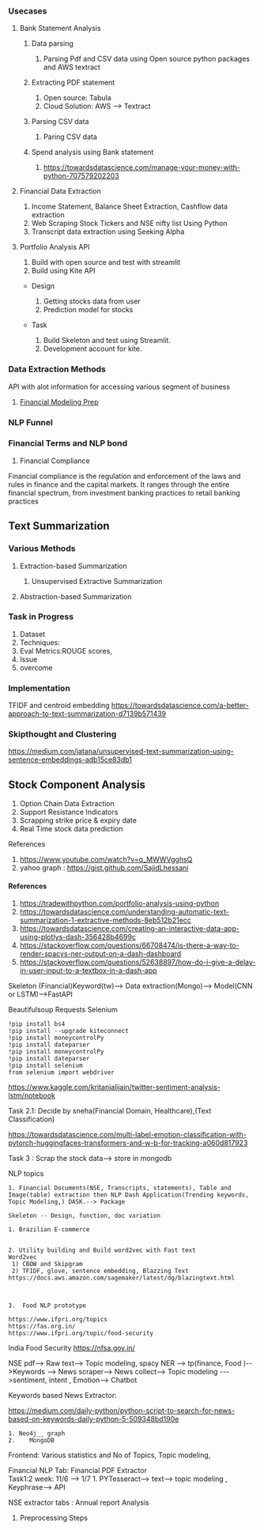 
### Usecases 

1. Bank Statement Analysis

    1.  Data parsing 
        1. Parsing Pdf and CSV data using Open source python packages and AWS textract 

    2. Extracting PDF statement
        1) Open source: Tabula
        2) Cloud Solution: AWS --> Textract
     
    3. Parsing CSV data 
        1) Paring CSV data 
 
    4. Spend analysis using Bank statement
        1. https://towardsdatascience.com/manage-your-money-with-python-707579202203

2. Financial Data Extraction 
    1. Income Statement, Balance Sheet Extraction, Cashflow data extraction
    2. Web Scraping Stock Tickers and NSE nifty list Using Python 
    3. Transcript data extraction using Seeking Alpha 


3. Portfolio Analysis API 
   1) Build with open source and test with streamlit   
   2) Build using Kite API
  
   * Design 
      1. Getting stocks data from user 
      2. Prediction model for stocks
   
   * Task
      1. Build Skeleton and test using Streamlit. 
      2. Development account for kite. 
   
    

### Data Extraction Methods

API with alot information for accessing various segment of business
1. [Financial Modeling Prep](https://site.financialmodelingprep.com/)


### NLP Funnel 
### Financial Terms and NLP bond

1. Financial Compliance

Financial compliance is the regulation and enforcement of the laws and rules in finance and the capital markets. It ranges through the entire financial spectrum, from investment banking practices to retail banking practices


## Text Summarization

### Various Methods 

   1. Extraction-based Summarization
        1. Unsupervised Extractive Summarization 

   2. Abstraction-based Summarization

### Task in Progress
   1. Dataset 
   2. Techniques:
   3. Eval Metrics:ROUGE scores,
   4. Issue
   5. overcome 
 
### Implementation
TFIDF and centroid embedding
https://towardsdatascience.com/a-better-approach-to-text-summarization-d7139b571439


### Skipthought and Clustering
https://medium.com/jatana/unsupervised-text-summarization-using-sentence-embeddings-adb15ce83db1

## Stock Component Analysis
1. Option Chain Data Extraction
2. Support Resistance Indicators
3. Scrapping strike price & expiry date
4. Real Time stock data prediction

References
1. https://www.youtube.com/watch?v=q_MWWVgghsQ
2. yahoo graph : https://gist.github.com/SajidLhessani

#### References
1. https://tradewithpython.com/portfolio-analysis-using-python
2. https://towardsdatascience.com/understanding-automatic-text-summarization-1-extractive-methods-8eb512b21ecc
3. https://towardsdatascience.com/creating-an-interactive-data-app-using-plotlys-dash-356428b4699c
4. https://stackoverflow.com/questions/66708474/is-there-a-way-to-render-spacys-ner-output-on-a-dash-dashboard
5. https://stackoverflow.com/questions/52638897/how-do-i-give-a-delay-in-user-input-to-a-textbox-in-a-dash-app




Skeleton
(Financial)Keyword(tw)--> Data extraction(Mongo)--> Model(CNN or LSTM)-->FastAPI

Beautifulsoup
Requests
Selenium
```
!pip install bs4
!pip install --upgrade kiteconnect
!pip install moneycontrolPy
!pip install dateparser
!pip install moneycontrolPy
!pip install dateparser
!pip install selenium
from selenium import webdriver
```

https://www.kaggle.com/kritanjalijain/twitter-sentiment-analysis-lstm/notebook


Task 2.1: Decide by sneha(Financial Domain, Healthcare),(Text Classification) 

https://towardsdatascience.com/multi-label-emotion-classification-with-pytorch-huggingfaces-transformers-and-w-b-for-tracking-a060d817923

Task 3 : Scrap the stock data--> store in mongodb



NLP topics
 
	1. Financial Documents(NSE, Transcripts, statements), Table and Image(table) extraction then NLP Dash Application(Trending keywords, Topic Modeling,) DASK.--> Package
          
	Skeleton -- Design, function, doc variation 

	1. Brazilian E-commerce 
	
	
	2. Utility building and Build word2vec with Fast text 
	Word2vec 
	 1) CBOW and Skipgram
	 2) TFIDF, glove, sentence embedding, Blazzing Text
	https://docs.aws.amazon.com/sagemaker/latest/dg/blazingtext.html
	 
	
	
	3.  Food NLP prototype 
	
	https://www.ifpri.org/topics
	https://fas.org.in/
	https://www.ifpri.org/topic/food-security
	

India Food Security
https://nfsa.gov.in/



NSE pdf--> Raw text--> Topic modeling, spacy NER --> tp(finance, Food  )-->Keywords --> News scraper--> News collect--> Topic modeling --->sentiment, intent , Emotion--> Chatbot


Keywords based News Extractor:

https://medium.com/daily-python/python-script-to-search-for-news-based-on-keywords-daily-python-5-509348bd190e


	1. Neo4j__ graph 
    2.    MongoDB

Frontend: Various  statistics and No of Topics, Topic modeling,

Financial NLP 
Tab: Financial PDF Extractor  
Task1:2 week: 11/6 --> 1/7
	1. PYTesseract--> text--> topic modeling , Keyphrase--> API
	

NSE extractor
 tabs : Annual report Analysis


1) Preprocessing Steps

